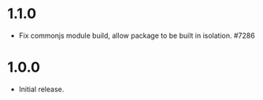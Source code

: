 # 1.1.0

-   Fix commonjs module build, allow package to be built in isolation. #7286

# 1.0.0

-   Initial release.
